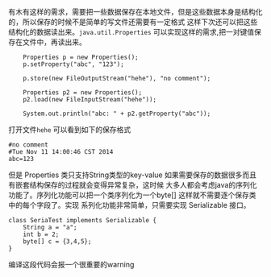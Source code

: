 

有木有这样的需求，需要把一些数据保存在本地文件，但是这些数据本身是结构化的，所以保存的时候不是简单的写文件还需要有一定格式
这样下次还可以把这些结构化的数据读出来。`java.util.Properties` 可以实现这样的需求,把一对键值保存在文件中，再读出来。

```
	Properties p = new Properties();
	p.setProperty("abc", "123");
		
	p.store(new FileOutputStream("hehe"), "no comment");
		
	Properties p2 = new Properties();
	p2.load(new FileInputStream("hehe"));
		
	System.out.println("abc: " + p2.getProperty("abc"));
```

打开文件`hehe` 可以看到如下的保存格式 

```
#no comment
#Tue Nov 11 14:00:46 CST 2014
abc=123
```
但是 Properties 类只支持String类型的key-value 如果需要保存的数据很多而且有嵌套结构保存的过程就会变得异常复杂，这时候
大多人都会考虑java的序列化功能了。序列化功能可以把一个类序列化为一个byte[] 这样就不需要逐个保存类中的每个字段了。实现
系列化功能非常简单，只需要实现 Serializable 接口。

```
class SeriaTest implements Serializable {
	String a = "a";
	int b = 2;
	byte[] c = {3,4,5};
}
```
编译这段代码会报一个很重要的warning 







